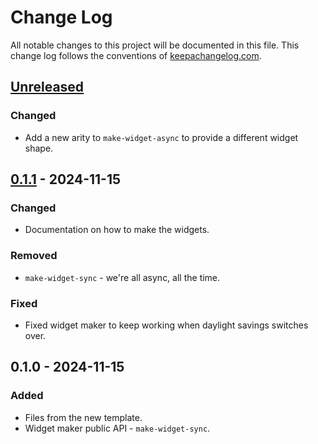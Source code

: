 # Change Log
All notable changes to this project will be documented in this file. This change log follows the conventions of [keepachangelog.com](http://keepachangelog.com/).

## [Unreleased]
### Changed
- Add a new arity to `make-widget-async` to provide a different widget shape.

## [0.1.1] - 2024-11-15
### Changed
- Documentation on how to make the widgets.

### Removed
- `make-widget-sync` - we're all async, all the time.

### Fixed
- Fixed widget maker to keep working when daylight savings switches over.

## 0.1.0 - 2024-11-15
### Added
- Files from the new template.
- Widget maker public API - `make-widget-sync`.

[Unreleased]: https://github.com/nostr-clj/nostr-clj/compare/0.1.1...HEAD
[0.1.1]: https://github.com/nostr-clj/nostr-clj/compare/0.1.0...0.1.1
